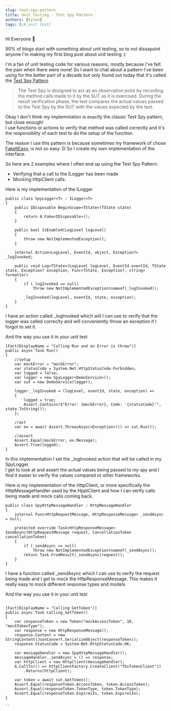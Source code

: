 ```yaml
---
slug: test-spy-pattern
title: Unit Testing - Test Spy Pattern
authors: [kyleo]
tags: [c#,unit test]
---
```


Hi Everyone :wave:

90% of blogs start with something about unit testing, so to not dissapoint anyone I'm making my first blog post about unit testing :)  

I'm a fan of unit testing code for various reasons, mostly because I've felt the pain when there were none! So I want to chat about a pattern I've been using for the better part of a decade but only found out today that it's called the [Test Spy Pattern](http://xunitpatterns.com/Test%20Spy.html#:~:text=The%20Test%20Spy%20is%20designed,values%20expected%20by%20the%20test.)


> The Test Spy is designed to act as an observation point by recording the method calls made to it by the SUT as it is exercised. During the result verification phase, the test compares the actual values passed to the Test Spy by the SUT with the values expected by the test.

Okay I don't think my implemntation is exactly the classic Test Spy pattern, but close enough!  
I use functions or actions to verify that method was called correctly and it's the responsiblity of each test to do the setup of the function.

The reason I use this pattern is because sometimes my framework of chose [FakeItEasy](https://fakeiteasy.github.io/), is not so easy :D
So I create my own implementation of the interface.

So here are 2 examples where I often end up using the Test Spy Pattern.

- Verifying that a call to the ILogger has been made
- Mocking  HttpClient calls.

Here is my implementation of the ILogger

```
public class SpyLogger<T> : ILogger<T>
{
    public IDisposable BeginScope<TState>(TState state)
    {
        return A.Fake<IDisposable>();
    }

    public bool IsEnabled(LogLevel logLevel)
    {
        throw new NotImplementedException();
    }

    internal Action<LogLevel, EventId, object, Exception?> _logInvoked;
    
    public void Log<TState>(LogLevel logLevel, EventId eventId, TState state, Exception? exception, Func<TState, Exception?, string> formatter)
    {
        if (_logInvoked == null)
            throw new NotImplementedException(nameof(_logInvoked));

        _logInvoked(logLevel, eventId, state, exception);
    }
}

```
I have an action called _logInvoked which will I can use to verify that the logger was called correclty and will conveniently throw an exception if I forgot to set it.

And the way you use it in your unit test


```
[Fact(DisplayName = "Calling Run and an Error is throw")]
public async Task Run()
{
    //setup
    var mockError = "mockError";
    var statusCode = System.Net.HttpStatusCode.Forbidden;
    var logged = false;
    var logger = new SpyLogger<DemoService>();
    var sut = new DemoService(logger);

    logger._logInvoked = (logLevel, eventId, state, exception) =>
    {
        logged = true;
        Assert.Contains($"Error: {mockError}, Code: '{statusCode}'", state.ToString());
    };

    //act
    var ex = await Assert.ThrowsAsync<Exception>(() => sut.Run());

    //assert
    Assert.Equal(mockError, ex.Message);
    Assert.True(logged);
}
```

In this implementation I set the _logInvoked action that will be called in my SpyLogger.  
I get to look at and assert the actual values being passed to my spy and I find it easier to verify the values compared ot other frameworks.


Here is my implementation of the HttpClient, or more specifically the HttpMessageHandler used by the HpptClient and how I can verify calls being made and mock calls coming back.

```
public class SpyHttpMessageHandler : HttpMessageHandler
{
    internal Func<HttpRequestMessage, HttpResponseMessage> _sendAsync = null;

    protected override Task<HttpResponseMessage> SendAsync(HttpRequestMessage request, CancellationToken cancellationToken)
    {
        if (_sendAsync == null)
            throw new NotImplementedException(nameof(_sendAsync));
        return Task.FromResult(_sendAsync(request));
    }
}
```
I have a function called _sendAsync which I can use to verify the request being made and I get to mock the HttpResponseMessage. This makes it really easy to mock different response types and models

And the way you use it in your unit test




```

[Fact(DisplayName = "Calling GetToken")]
public async Task Calling_GetToken()
{
    var responseToken = new Token("mockAccessToken", 10, "mockTokenType");
    var response = new HttpResponseMessage();
    response.Content = new StringContent(JsonConvert.SerializeObject(responseToken));
    response.StatusCode = System.Net.HttpStatusCode.OK;

    var messageHandler = new SpyHttpMessageHandler();
    messageHandler._sendAsync = () => response;
    var httpClient = new HttpClient(messageHandler);
    A.CallTo(() => httpClientFactory.CreateClient("TbsTokenClient"))
        .Returns(httpClient);

    var token = await sut.GetToken();
    Assert.Equal(responseToken.AccessToken, token.AccessToken);
    Assert.Equal(responseToken.TokenType, token.TokenType);
    Assert.Equal(responseToken.ExpiresIn, token.ExpiresIn);
}

``